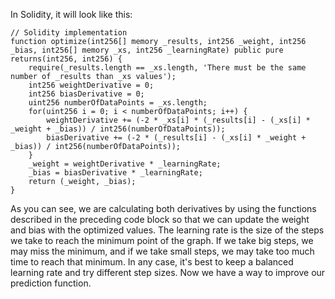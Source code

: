 
In Solidity, it will look like this:

```
// Solidity implementation
function optimize(int256[] memory _results, int256 _weight, int256 _bias, int256[] memory _xs, int256 _learningRate) public pure returns(int256, int256) {
    require(_results.length == _xs.length, 'There must be the same number of _results than _xs values');
    int256 weightDerivative = 0;
    int256 biasDerivative = 0;
    uint256 numberOfDataPoints = _xs.length;
    for(uint256 i = 0; i < numberOfDataPoints; i++) {
        weightDerivative += (-2 * _xs[i] * (_results[i] - (_xs[i] * _weight + _bias)) / int256(numberOfDataPoints));
        biasDerivative += (-2 * (_results[i] - (_xs[i] * _weight + _bias)) / int256(numberOfDataPoints));
    }
    _weight = weightDerivative * _learningRate;
    _bias = biasDerivative * _learningRate;
    return (_weight, _bias);
}
```

As you can see, we are calculating both derivatives by using the functions described in the preceding code block so that we can update the weight and bias with the optimized values. The learning rate is the size of the steps we take to reach the minimum point of the graph. If we take big steps, we may miss the minimum, and if we take small steps, we may take too much time to reach that minimum. In any case, it's best to keep a balanced learning rate and try different step sizes. Now we have a way to improve our prediction function.